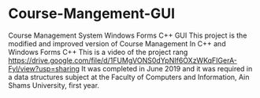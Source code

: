 # Course-Mangement-GUI
 Course Management System Windows Forms C++ GUI
This project is the modified and improved version of Course Management
In C++ and Windows Forms C++
This is a video of the project rang
https://drive.google.com/file/d/1FUMgVONS0dYpNIf6OXzWKqFIGerA-Fyl/view?usp=sharing
It was completed in June 2019 and it was required in a data structures subject at the Faculty of Computers and Information, Ain Shams University, first year.
